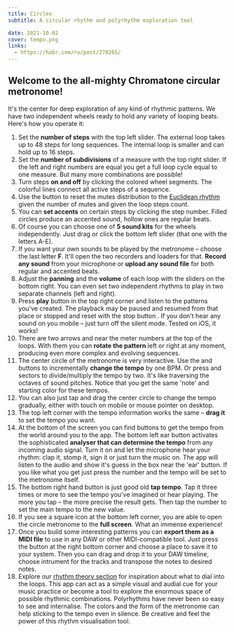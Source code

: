 ```yaml
---
title: Circles
subtitle: A circular rhythm and polyrhythm exploration tool

date: 2021-10-02
cover: tempo.png
links:
  - https://habr.com/ru/post/278265/
---
```


<client-only >
  <beat-circle />
</client-only >

<script setup>
import BeatCircle from './index.vue'
</script>

## Welcome to the all-mighty Chromatone circular metronome!

It's the center for deep exploration of any kind of rhythmic patterns. We have two independent wheels ready to hold any variety of looping beats. Here's how you operate it:

1. Set the **number of steps** with the top left slider. The external loop takes up to 48 steps for long sequences. The internal loop is smaller and can hold up to 16 steps.
2. Set the **number of subdivisions** of a measure with the top right slider. If the left and right numbers are equal you get a full loop cycle equal to one measure. But many more combinations are possible!
3. Turn steps **on and off** by clicking the colored wheel segments. The colorful lines connect all active steps of a sequence.
4. Use the <ic-baseline-refresh /> button to reset the mutes distribution to the [Euclidean rhythm](./../../../theory/rhythm/system/euclidean/index.md) given the number of mutes and given the loop steps count.
5. You can **set accents** on certain steps by clicking the step number. Filled circles produce an accented sound, hollow ones are regular beats.
6. Of course you can choose one of **5 sound kits** for the wheels independently. Just drag or click the bottom left slider (that one with the letters A-E).
7. If you want your own sounds to be played by the metronome – choose the last letter **F**. It'll open the two recorders and loaders for that. **Record any sound** from your microphone or **upload any sound file** for both regular and accented beats.
8. Adjust the **panning** <mdi-pan-horizontal /> and the **volume** <la-volume-up /> of each loop with the sliders on the bottom right. You can even set two independent rhythms to play in two separate channels (left and right).
9. Press **play** button <la-play /> in the top right corner and listen to the patterns you've created. The playback may be paused <la-pause /> and resumed from that place or stopped and reset with the stop button <la-stop />. If you don't hear any sound on you mobile – just turn off the silent mode. Tested on iOS, it works!
10. There are two arrows <la-angle-left /> and <la-angle-right /> near the meter numbers at the top of the loops. With them you can **rotate the pattern** left or right at any moment, producing even more complex and evolving sequences.
11. The center circle of the metronome is very interactive. Use the <la-minus /> and <la-plus /> buttons to incrementally **change the tempo** by one BPM. Or press <la-slash /> and <la-times /> sectors to divide/multiply the tempo by two. It's like traversing the octaves of sound pitches. Notice that you get the same 'note' and starting color for these tempos.
12. You can also just tap and drag the center circle to change the tempo gradually, either with touch on mobile or mouse pointer on desktop.
13. The top left corner with the tempo information works the same – **drag it** to set the tempo you want.
14. At the bottom of the screen you can find buttons to get the tempo from the world around you to the app. The bottom left ear button <tabler-ear /> activates the sophisticated **analyser that can determine the tempo** from any incoming audio signal. Turn it on and let the microphone hear your rhythm: clap it, stomp it, sign it or just turn the music on. The app will listen to the audio and show it's guess in the box near the 'ear' button. If you like what you get just press the number and the tempo will be set to the metronome itself.
15. The bottom right hand button <fluent-tap-double-20-regular /> is just good old **tap tempo**. Tap it three times or more to see the tempo you've imagined or hear playing. The more you tap – the more precise the result gets. Then tap the number to set the main tempo to the new value.
16. If you see a square icon <la-expand /> at the bottom left corner, you are able to open the circle metronome to the **full screen**. What an immense experience!
17. Once you build some interesting patterns you can **export them as a MIDI file** to use in any DAW or other MIDI-compatible tool. Just press the <la-file-download /> button at the right bottom corner and choose a place to save it to your system. Then you can drag and drop it to your DAW timeline, choose intrument for the tracks and transpose the notes to desired notes.
18. Explore our [rhythm theory section](../../../theory/rhythm/index.md) for inspiration about what to dial into the loops. This app can act as a simple visual and audial cue for your music practice or become a tool to explore the enormous space of possible rhythmic combinations. Polyrhythms have never been so easy to see and internalise. The colors and the form of the metronome can help sticking to the tempo even in silence. Be creative and feel the power of this rhythm visualisation tool.
